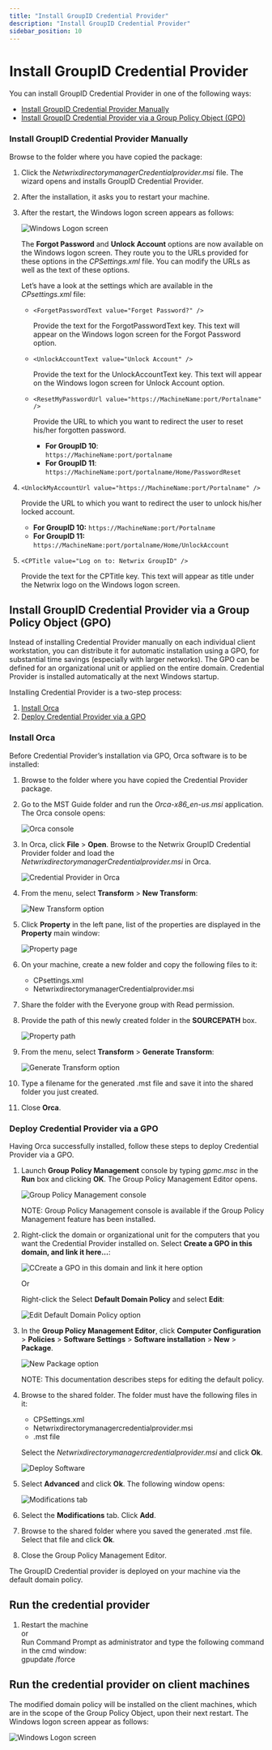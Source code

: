 ```yaml
---
title: "Install GroupID Credential Provider"
description: "Install GroupID Credential Provider"
sidebar_position: 10
---
```


# Install GroupID Credential Provider

You can install GroupID Credential Provider in one of the following ways:

- [Install GroupID Credential Provider Manually](#install-groupid-credential-provider-manually)
- [Install GroupID Credential Provider via a Group Policy Object (GPO)](#install-groupid-credential-provider-via-a-group-policy-object-gpo)

### Install GroupID Credential Provider Manually

Browse to the folder where you have copied the package:

1. Click the _NetwrixdirectorymanagerCredentialprovider.msi_ file. The wizard opens and installs GroupID
   Credential Provider.
2. After the installation, it asks you to restart your machine.
3. After the restart, the Windows logon screen appears as follows:

    ![Windows Logon screen](/img/product_docs/directorymanager/11.0/portal/user/manage/windows_screen.webp)

    The **Forgot Password** and **Unlock Account** options are now available on the Windows logon
    screen. They route you to the URLs provided for these options in the _CPSettings.xml_ file. You
    can modify the URLs as well as the text of these options.

    Let’s have a look at the settings which are available in the _CPsettings.xml_ file:

    - `<ForgetPasswordText value="Forget Password?" />`

        Provide the text for the ForgotPasswordText key. This text will appear on the Windows logon
        screen for the Forgot Password option.

    - `<UnlockAccountText value="Unlock Account" />`

        Provide the text for the UnlockAccountText key. This text will appear on the Windows logon
        screen for Unlock Account option.

    - `<ResetMyPasswordUrl value="https://MachineName:port/Portalname" />`

        Provide the URL to which you want to redirect the user to reset his/her forgotten password.

        - **For GroupID 10**:  
          `https://MachineName:port/portalname`
        - **For GroupID 11**:  
          `https://MachineName:port/portalname/Home/PasswordReset`

4. `<UnlockMyAccountUrl value="https://MachineName:port/Portalname" />`

    Provide the URL to which you want to redirect the user to unlock his/her locked account.

    - **For GroupID 10:** `https://MachineName:port/Portalname`
    - **For GroupID 11:** `https://MachineName:port/portalname/Home/UnlockAccount`

5. `<CPTitle value="Log on to: Netwrix GroupID" />`

    Provide the text for the CPTitle key. This text will appear as title under the Netwrix logo on
    the Windows logon screen.

## Install GroupID Credential Provider via a Group Policy Object (GPO)

Instead of installing Credential Provider manually on each individual client workstation, you can
distribute it for automatic installation using a GPO, for substantial time savings (especially with
larger networks). The GPO can be defined for an organizational unit or applied on the entire domain.
Credential Provider is installed automatically at the next Windows startup.

Installing Credential Provider is a two-step process:

1. [Install Orca](#install-orca)
2. [Deploy Credential Provider via a GPO](#deploy-credential-provider-via-a-gpo)

### Install Orca

Before Credential Provider’s installation via GPO, Orca software is to be installed:

1. Browse to the folder where you have copied the Credential Provider package.
2. Go to the MST Guide folder and run the _Orca-x86_en-us.msi_ application. The Orca console opens:

    ![Orca console](/img/product_docs/directorymanager/11.0/portal/user/manage/orca_console.webp)

3. In Orca, click **File** > **Open**. Browse to the Netwrix GroupID Credential Provider folder and
   load the _NetwrixdirectorymanagerCredentialprovider.msi_ in Orca.

    ![Credential Provider in Orca](/img/product_docs/directorymanager/11.0/portal/user/manage/cp_loaded.webp)

4. From the menu, select **Transform** > **New Transform**:

    ![New Transform option](/img/product_docs/directorymanager/11.0/portal/user/manage/new_transform.webp)

5. Click **Property** in the left pane, list of the properties are displayed in the **Property**
   main window:

    ![Property page](/img/product_docs/directorymanager/11.0/portal/user/manage/property.webp)

6. On your machine, create a new folder and copy the following files to it:

    - CPsettings.xml
    - NetwrixdirectorymanagerCredentialprovider.msi

7. Share the folder with the Everyone group with Read permission.
8. Provide the path of this newly created folder in the **SOURCEPATH** box.

    ![Property path](/img/product_docs/directorymanager/11.0/portal/user/manage/property_path.webp)

9. From the menu, select **Transform** > **Generate Transform**:

    ![Generate Transform option](/img/product_docs/directorymanager/11.0/portal/user/manage/generate_transform.webp)

10. Type a filename for the generated .mst file and save it into the shared folder you just created.
11. Close **Orca**.

### Deploy Credential Provider via a GPO

Having Orca successfully installed, follow these steps to deploy Credential Provider via a GPO.

1. Launch **Group Policy Management** console by typing _gpmc.msc_ in the **Run** box and clicking
   **OK**. The Group Policy Management Editor opens.

    ![Group Policy Management console](/img/product_docs/directorymanager/11.0/portal/user/manage/gp_policy.webp)

    NOTE: Group Policy Management console is available if the Group Policy Management feature has
    been installed.

2. Right-click the domain or organizational unit for the computers that you want the Credential
   Provider installed on. Select **Create a GPO in this domain, and link it here...**:

    ![CCreate a GPO in this domain and link it here option](/img/product_docs/directorymanager/11.0/portal/user/manage/new_gpo.webp)

    Or

    Right-click the Select **Default Domain Policy** and select **Edit**:

    ![Edit Default Domain Policy option](/img/product_docs/directorymanager/11.0/portal/user/manage/edit_gpo.webp)

3. In the **Group Policy Management Editor**, click **Computer Configuration** > **Policies** >
   **Software Settings** > **Software installation** > **New** > **Package**.

    ![New Package option](/img/product_docs/directorymanager/11.0/portal/user/manage/software_installation.webp)

    NOTE: This documentation describes steps for editing the default policy.

4. Browse to the shared folder. The folder must have the following files in it:

    - CPSettings.xml
    - Netwrixdirectorymanagercredentialprovider.msi
    - .mst file

    Select the _Netwrixdirectorymanagercredentialprovider.msi_ and click **Ok**.

    ![Deploy Software ](/img/product_docs/directorymanager/11.0/portal/user/manage/deploy_cp.webp)

5. Select **Advanced** and click **Ok**. The following window opens:

    ![Modifications tab](/img/product_docs/directorymanager/11.0/portal/user/manage/modification_tab.webp)

6. Select the **Modifications** tab. Click **Add**.
7. Browse to the shared folder where you saved the generated .mst file. Select that file and click
   **Ok**.
8. Close the Group Policy Management Editor.

The GroupID Credential provider is deployed on your machine via the default domain policy.

## Run the credential provider

1. Restart the machine  
   or  
   Run Command Prompt as administrator and type the following command in the cmd window:  
   gpupdate /force

## Run the credential provider on client machines

The modified domain policy will be installed on the client machines, which are in the scope of the
Group Policy Object, upon their next restart. The Windows logon screen appear as follows:

![Windows Logon screen](/img/product_docs/directorymanager/11.0/portal/user/manage/windows_screen.webp)
